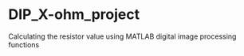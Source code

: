 # DIP_X-ohm_project
Calculating the resistor value using MATLAB digital image processing functions  
